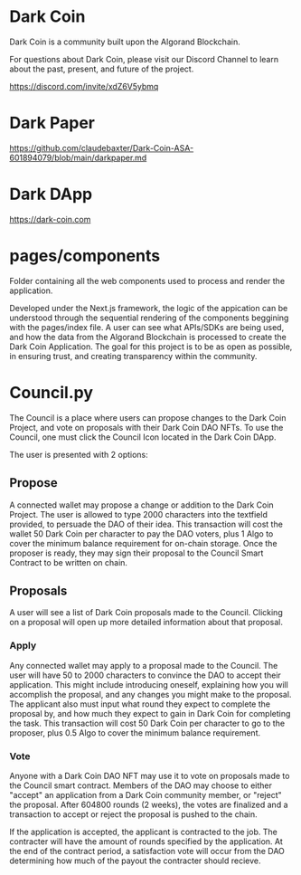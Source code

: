 # Dark Coin

Dark Coin is a community built upon the Algorand Blockchain.

For questions about Dark Coin, please visit our Discord Channel to learn about the past, present, and future of the project.

https://discord.com/invite/xdZ6V5ybmq

# Dark Paper

https://github.com/claudebaxter/Dark-Coin-ASA-601894079/blob/main/darkpaper.md

# Dark DApp

https://dark-coin.com

# pages/components

Folder containing all the web components used to process and render the application. 

Developed under the Next.js framework, the logic of the appication can be understood through the sequential rendering of the components beggining with the pages/index file. A user can see what APIs/SDKs are being used, and how the data from the Algorand Blockchain is processed to create the Dark Coin Application. The goal for this project is to be as open as possible, in ensuring trust, and creating transparency within the community.

# Council.py

The Council is a place where users can propose changes to the Dark Coin Project, and vote on proposals with their Dark Coin DAO NFTs.
To use the Council, one must click the Council Icon located in the Dark Coin DApp.

The user is presented with 2 options:

## Propose

A connected wallet may propose a change or addition to the Dark Coin Project. The user is allowed to type 2000 characters into the textfield provided, to persuade the DAO of their idea. This transaction will cost the wallet 50 Dark Coin per character to pay the DAO voters, plus 1 Algo to cover the minimum balance requirement for on-chain storage. Once the proposer is ready, they may sign their proposal to the Council Smart Contract to be written on chain.

## Proposals

A user will see a list of Dark Coin proposals made to the Council. Clicking on a proposal will open up more detailed information about that proposal.

### Apply

Any connected wallet may apply to a proposal made to the Council. The user will have 50 to 2000 characters to convince the DAO to accept their application. This might include introducing oneself, explaining how you will accomplish the proposal, and any changes you might make to the proposal. The applicant also must input what round they expect to complete the proposal by, and how much they expect to gain in Dark Coin for completing the task. This transaction will cost 50 Dark Coin per character to go to the proposer, plus 0.5 Algo to cover the minimum balance requirement. 

### Vote

Anyone with a Dark Coin DAO NFT may use it to vote on proposals made to the Council smart contract. Members of the DAO may choose to either "accept" an application from a Dark Coin community member, or "reject" the proposal. After 604800 rounds (2 weeks), the votes are finalized and a transaction to accept or reject the proposal is pushed to the chain. 

If the application is accepted, the applicant is contracted to the job. The contracter will have the amount of rounds specified by the application. At the end of the contract period, a satisfaction vote will occur from the DAO determining how much of the payout the contracter should recieve.  





